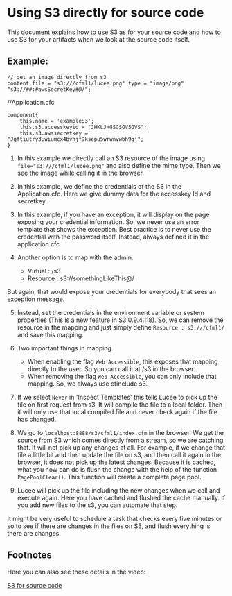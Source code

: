 <!--
{
  "title": "Using S3 directly for source code",
  "id": "using-s3-directly-for-source-code",
  "categories": [
    "s3",
    "server"
  ],
  "description": "Using S3 directly for source code",
  "keywords": [
    "S3",
    "Source code",
    "Credentials",
    "Mapping",
    "Caching"
  ]
}
-->

# Using S3 directly for source code

This document explains how to use S3 as for your source code and how to use S3 for your artifacts when we look at the source code itself.

## Example:

```luceescript
// get an image directly from s3
content file = "s3:///cfml1/lucee.png" type = "image/png"
"s3://##:#awsSecretKey#@/";
```

//Application.cfc

```luceescript
component{
	this.name = 'exampleS3';
	this.s3.accesskeyid = "JHKLJHGSGSGVSGVS";
	this.s3.awssecretkey = "Jgftiutry3uwiumcx4bvhjf9ksepu5wrwnvwbh9gj";
}
```

1. In this example we directly call an S3 resource of the image using `file="s3:///cfml1/lucee.png"` and also define the mime type. Then we see the image while calling it in the browser.

2. In this example, we define the credentials of the S3 in the Application.cfc. Here we give dummy data for the accesskey Id and secretkey.

3. In this example, if you have an exception, it will display on the page exposing your credential information. So, we never use an error template that shows the exception. Best practice is to never use the credential with the password itself. Instead, always defined it in the application.cfc

4. Another option is to map with the admin.

   - Virtual : /s3
   - Resource : s3://somethingLikeThis@/

But again, that would expose your credentials for everybody that sees an exception message.

5. Instead, set the credentials in the environment variable or system properties (This is a new feature in S3 0.9.4.118). So, we can remove the resource in the mapping and just simply define `Resource : s3:///cfml1/` and save this mapping.

6. Two important things in mapping.

   - When enabling the flag `Web Accessible`, this exposes that mapping directly to the user. So you can call it at /s3 in the browser.
   - When removing the flag `Web Accessible`, you can only include that mapping. So, we always use cfinclude s3.

7. If we select `Never` in 'Inspect Templates' this tells Lucee to pick up the file on first request from s3. It will compile the file to a local folder. Then it will only use that local compiled file and never check again if the file has changed.

8. We go to `localhost:8888/s3/cfml1/index.cfm` in the browser. We get the source from S3 which comes directly from a stream, so we are catching that. It will not pick up any changes at all. For example, if we change that file a little bit and then update the file on s3, and then call it again in the browser, it does not pick up the latest changes. Because it is cached, what you now can do is flush the change with the help of the function `PagePoolClear()`. This function will create a complete page pool.

9. Lucee will pick up the file including the new changes when we call and execute again. Here you have cached and flushed the cache manually. If you add new files to the s3, you can automate that step.

It might be very useful to schedule a task that checks every five minutes or so to see if there are changes in the files on S3, and flush everything is there are changes.

## Footnotes

Here you can also see these details in the video:

[S3 for source code](https://youtu.be/twQomRCbaCY)
